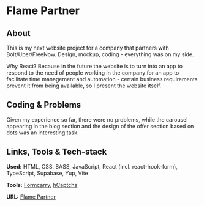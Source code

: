 # Flame Partner

## About

This is my next website project for a company that partners with Bolt/Uber/FreeNow. Design, mockup, coding - everything was on my side.

Why React? Because in the future the website is to turn into an app to respond to the need of people working in the company for an app to facilitate time management and automation - certain business requirements prevent it from being available, so I present the website itself.

## Coding & Problems

Given my experience so far, there were no problems, while the carousel appearing in the blog section and the design of the offer section based on dots was an interesting task.

## Links, Tools & Tech-stack

**Used:** HTML, CSS, SASS, JavaScript, React (incl. react-hook-form), TypeScript, Supabase, Yup, Vite

**Tools:** [Formcarry](https://formcarry.com/), [hCaptcha](https://www.hcaptcha.com/)

**URL:** [Flame Partner](https://flamepartner.pl/)
